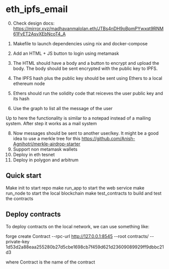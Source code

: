 # eth_ipfs_email

0. Check design docs: https://mirror.xyz/madhavanmalolan.eth/JTBs4nDH9oBpmPYwxqt9RNM61FvET2AsvXEbNcoT4_A

1. Makefile to launch dependencies using nix and docker-compose
2. Add an HTML + JS button to login using metamask
3. The HTML should have a body and a button to encrypt and upload the body. The body should be sent encrypted with the public key to IPFS.
4. The IPFS hash plus the public key should be sent using Ethers to a local ethereum node  
5. Ethers should run the solidity code that reiceves the user public key and its hash
6. Use the graph to list all the message of the user

Up to here the functionality is similar to a notepad instead of a mailing system. After step it works as a mail system

8. Now messages should be sent to another user/key. It might be a good idea to use a merkle tree for this https://github.com/Anish-Agnihotri/merkle-airdrop-starter
9. Support non metamask wallets
10. Deploy in eth tesnet
11. Deploy in polygon and arbitrum


## Quick start

Make init to start repo 
make run_app to start the web service
make run_node to start the local blockchain
make test_contracts to build and test the contracts
## Deploy contracts

To deploy contracts on the local network, we can use something like:

forge create Contract --rpc-url http://127.0.0.1:8545 --root contracts/ --private-key 1d53d2a88eaa255280b27d5cbe1698cb7f459d621d23609089929ff9dbbc21d3

where Contract is the name of the contract
